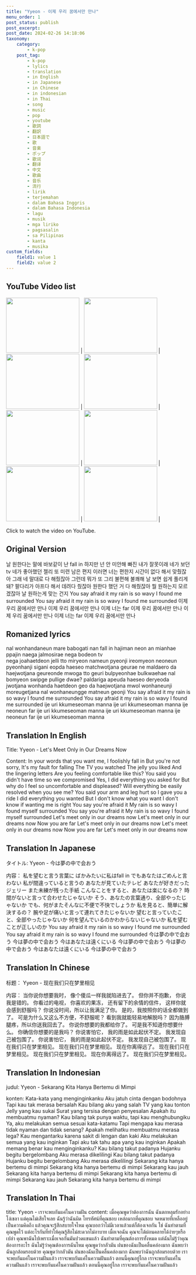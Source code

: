 ```yaml
---
title: "Yyeon - 이제 우리 꿈에서만 만나"
menu_order: 1
post_status: publish
post_excerpt: 
post_date: 2024-02-26 14:18:06
taxonomy:
    category:
        - k-pop
    post_tag:
        - k-pop
        - lylics
        - translation
        - in English
        - in Japanese
        - in Chinese
        - in indonesian
        - in Thai
        - song
        - music
        - pop
        - youtube
        - 歌詞
        - 翻訳
        - 日本語で
        - 歌
        - 音楽
        - ポップ
        - 歌词
        - 翻译
        - 中文
        - 歌曲
        - 音乐
        - 流行
        - lirik
        - terjemahan
        - dalam Bahasa Inggris
        - dalam Bahasa Indonesia
        - lagu
        - musik
        - mga liriko
        - pagsasalin
        - sa Pilipinas
        - kanta
        - musika
custom_fields:
    field1: value 1
    field2: value 2
---
```


## YouTube Video list
 [<img src='http://img.youtube.com/vi/8hXjaeBdze4/0.jpg' width='200' height='150'>](https://youtu.be/8hXjaeBdze4) | [<img src='http://img.youtube.com/vi/gD0U8qyHXtM/0.jpg' width='200' height='150'>](https://youtu.be/gD0U8qyHXtM) | [<img src='http://img.youtube.com/vi/lIEXT2ALEAg/0.jpg' width='200' height='150'>](https://youtu.be/lIEXT2ALEAg) | [<img src='http://img.youtube.com/vi/Ak1InGKRWHg/0.jpg' width='200' height='150'>](https://youtu.be/Ak1InGKRWHg) | [<img src='http://img.youtube.com/vi/8vI7ERSHlVE/0.jpg' width='200' height='150'>](https://youtu.be/8vI7ERSHlVE) |
 [<img src='http://img.youtube.com/vi/YuqoG5naJe8/0.jpg' width='200' height='150'>](https://youtu.be/YuqoG5naJe8) | [<img src='http://img.youtube.com/vi/LiFnThxsmYE/0.jpg' width='200' height='150'>](https://youtu.be/LiFnThxsmYE) | [<img src='http://img.youtube.com/vi/M0Wx2Ke6v6k/0.jpg' width='200' height='150'>](https://youtu.be/M0Wx2Ke6v6k) |

Click to watch the video on YouTube.
## Original Version
날 원한다는 말에 
바보같이 난 fall in
하지만 넌 안 미안해 
빠진 내가 잘못이래 
네가 보던 tv
네가 좋아했던 젤리 
또 미련 남은 편지 
이러면 너는 편한지 
시간이 없다 해서 맞췄잖아 
그래 네 말대로 다 해줬잖아 
그런데 뭐가 또 그리 불편해 불쾌해 
날 보면 쉽게 풀리게 돼? 
팔다리가 아프다 해서 데려다 줬잖아 
원한다 했던 거 다 해줬잖아 
뭘 원하는지 모르겠잖아 
날 원하는게 맞는 건지 
You say afraid it
my rain is so wavy
I found me surrounded
You say afraid it
my rain is so wavy
I found me surrounded
이제 우리 꿈에서만 만나 
이제 우리 꿈에서만 만나 
이제 너는 far
이제 우리 꿈에서만 만나 
이제 우리 꿈에서만 만나 
이제 너는 far
이제 우리 꿈에서만 만나 



## Romanized lyrics
nal wonhandaneun mare 
babogati nan fall in 
hajiman neon an mianhae 
ppajin naega jalmosirae 
nega bodeon tv  
nega joahaetdeon jelli 
tto miryeon nameun pyeonji 
ireomyeon neoneun pyeonhanji 
sigani eopda haeseo matchwotjana 
geurae ne maldaero da haejwotjana 
geureonde mwoga tto geuri bulpyeonhae bulkwaehae 
nal bomyeon swipge pullige dwae? 
paldariga apeuda haeseo deryeoda jwotjana 
wonhanda haetdeon geo da haejwotjana 
mwol wonhaneunji moreugetjana 
nal wonhaneungge matneun geonji 
You say afraid it 
my rain is so wavy 
I found me surrounded 
You say afraid it 
my rain is so wavy 
I found me surrounded 
ije uri kkumeseoman manna 
ije uri kkumeseoman manna 
ije neoneun far 
ije uri kkumeseoman manna 
ije uri kkumeseoman manna 
ije neoneun far 
ije uri kkumeseoman manna 



## Translation In English
Title: Yyeon - Let's Meet Only in Our Dreams Now

Content:
In your words that you want me,
I foolishly fall in
But you're not sorry,
It's my fault for falling
The TV you watched
The jelly you liked
And the lingering letters
Are you feeling comfortable like this?
You said you didn't have time so we compromised
Yes, I did everything you asked for
But why do I feel so uncomfortable and displeased?
Will everything be easily resolved when you see me?
You said your arm and leg hurt so I gave you a ride
I did everything you wanted
But I don't know what you want
I don't know if wanting me is right
You say you're afraid it
My rain is so wavy
I found myself surrounded
You say you're afraid it
My rain is so wavy
I found myself surrounded
Let's meet only in our dreams now
Let's meet only in our dreams now
Now you are far
Let's meet only in our dreams now
Let's meet only in our dreams now
Now you are far
Let's meet only in our dreams now
## Translation In Japanese
タイトル: 
Yyeon - 今は夢の中で会おう

内容：
私を望むと言う言葉に
ばかみたいに私はfall in
でもあなたはごめんと言わない
私が間違っていると言うの
あなたが見ていたテレビ
あなたが好きだったジェリー
また未練が残った手紙
こんなことをすると、あなたは楽になるの？
時間がないと言って合わせたじゃないか
そう、あなたの言葉通り、全部やったじゃないか
でも、何がまたそんなに不便で不快でしょうか
私を見ると、簡単に解決するの？
腕や足が痛いと言って連れてきたじゃないか
望むと言っていたこと、全部やったじゃないか
何を望んでいるのかわからないじゃないか
私を望むことが正しいのか
You say afraid it
my rain is so wavy
I found me surrounded
You say afraid it
my rain is so wavy
I found me surrounded
今は夢の中で会おう
今は夢の中で会おう
今はあなたは遠くにいる
今は夢の中で会おう
今は夢の中で会おう
今はあなたは遠くにいる
今は夢の中で会おう
## Translation In Chinese
标题：
Yyeon - 现在我们只在梦里相见

内容：
当你说你想要我时，
像个傻瓜一样我就陷进去了。
但你并不抱歉，
你说我是错的。
你看过的电视，
你喜欢的果冻，
还有留下的余情的信件，
这样你就会感到舒服吗？
你说没时间，所以让我满足了你。
是的，我按照你的话全都做到了。
可是为什么又这么不方便，不舒服呢？
看到我就能轻易地解脱吗？
因为胳膊腿疼，所以你送我回去了。
你说你想要的我都给你了。
可是我不知道你想要什么。
你确信你想要的是我吗？
你说害怕它，
我的雨是如此起伏不定。
我发现自己被包围了。
你说害怕它，
我的雨是如此起伏不定。
我发现自己被包围了。
现在我们只在梦里相见。
现在我们只在梦里相见。
现在你离得远了。
现在我们只在梦里相见。
现在我们只在梦里相见。
现在你离得远了。
现在我们只在梦里相见。
## Translation In Indonesian
judul: 
Yyeon - Sekarang Kita Hanya Bertemu di Mimpi

konten:
Kata-kata yang menginginkanku
Aku jatuh cinta dengan bodohnya
Tapi kau tak merasa bersalah
Kau bilang aku yang salah
TV yang kau tonton
Jelly yang kau sukai
Surat yang tersisa dengan penyesalan
Apakah itu membuatmu nyaman?
Kau bilang tak punya waktu, tapi kau menghubungiku
Ya, aku melakukan semua sesuai kata-katamu
Tapi mengapa kau merasa tidak nyaman dan tidak senang?
Apakah melihatku membuatmu merasa lega?
Kau mengantarku karena sakit di lengan dan kaki
Aku melakukan semua yang kau inginkan
Tapi aku tak tahu apa yang kau inginkan
Apakah memang benar kau menginginkanku?
Kau bilang takut padanya
Hujanku begitu bergelombang
Aku merasa dikelilingi
Kau bilang takut padanya
Hujanku begitu bergelombang
Aku merasa dikelilingi
Sekarang kita hanya bertemu di mimpi
Sekarang kita hanya bertemu di mimpi
Sekarang kau jauh
Sekarang kita hanya bertemu di mimpi
Sekarang kita hanya bertemu di mimpi
Sekarang kau jauh
Sekarang kita hanya bertemu di mimpi
## Translation In Thai
title: Yyeon - เราจะพบกันแค่ในความฝัน
content:
เมื่อคุณพูดว่าต้องการฉัน
ฉันตกหลุมรักอย่างโง่เขลา
แต่คุณไม่เสียใจเลย
ฉันรู้ว่าฉันผิด
โทรทัศน์ที่คุณชอบ
เหล่อมากที่คุณชอบ
จดหมายที่เหลืออยู่เป็นความคิดถึง
แล้วคุณจะรู้สึกสบายใจไหม
คุณบอกว่าไม่มีเวลาแล้วแต่ก็ต้องเจอกัน
ใช่ ฉันทำตามที่คุณพูดไว้
แต่อะไรกันที่ทำให้คุณรู้สึกไม่สะดวกไม่อาบาท
เมื่อเจอฉัน คุณจะได้ผ่อนคลายได้ง่ายๆหรือเปล่า
คุณพาฉันไปเพราะเมื่อเจอกันมันปวดแขนแล้ว
ฉันทำตามที่คุณต้องการทั้งหมด
แต่ฉันไม่รู้ว่าคุณต้องการอะไร
ฉันไม่รู้ว่าคุณต้องการฉันไหม
คุณพูดว่ากลัวมัน
ฝนของฉันเป็นคลื่นคล่องมาก
ฉันพบว่าฉันถูกล้อมรอบด้วย
คุณพูดว่ากลัวมัน
ฝนของฉันเป็นคลื่นคล่องมาก
ฉันพบว่าฉันถูกล้อมรอบด้วย
เราจะพบกันแค่ในความฝันแล้ว
เราจะพบกันแค่ในความฝันแล้ว
ตอนนี้คุณอยู่ไกล
เราจะพบกันแค่ในความฝันแล้ว
เราจะพบกันแค่ในความฝันแล้ว
ตอนนี้คุณอยู่ไกล
เราจะพบกันแค่ในความฝันแล้ว
